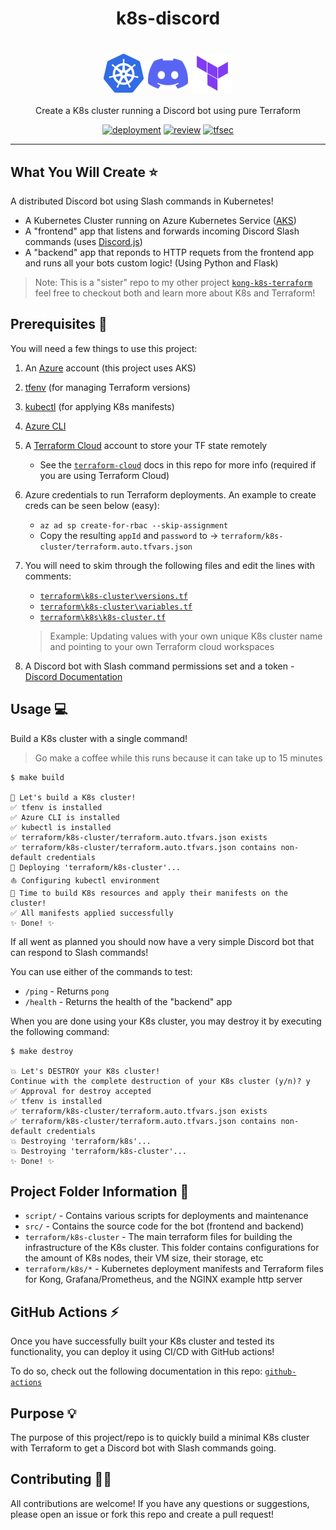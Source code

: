<h1 align="center">k8s-discord</h1>
<h1 align="center">
    <img src="docs/assets/k8s.png" alt="k8s" align="center" width="64px"/>
    <img src="docs/assets/discord.svg" alt="discord" align="center" width="64px"/>
    <img src="docs/assets/terraform.png" alt="terraform" align="center" width="64px"/>
</h1>

<p align="center">
  Create a K8s cluster running a Discord bot using pure Terraform
</p>

<p align="center">
  <a href="https://github.com/GrantBirki/k8s-discord/actions/workflows/deployment.yml"><img src="https://github.com/GrantBirki/k8s-discord/actions/workflows/deployment.yml/badge.svg?event=push" alt="deployment" height="18"></a>
  <a href="https://github.com/GrantBirki/k8s-discord/actions/workflows/review.yml"><img src="https://github.com/GrantBirki/k8s-discord/actions/workflows/review.yml/badge.svg?event=push" alt="review"/></a>
  <a href="https://github.com/GrantBirki/k8s-discord/actions/workflows/tfsec.yml"><img src="https://github.com/GrantBirki/k8s-discord/actions/workflows/tfsec.yml/badge.svg?event=push" alt="tfsec"/></a>
</p>

<hr>

## What You Will Create ⭐

A distributed Discord bot using Slash commands in Kubernetes!

- A Kubernetes Cluster running on Azure Kubernetes Service ([AKS](https://azure.microsoft.com/en-us/services/kubernetes-service/#overview))
- A "frontend" app that listens and forwards incoming Discord Slash commands (uses [Discord.js](https://github.com/discordjs/discord.js))
- A "backend" app that reponds to HTTP requets from the frontend app and runs all your bots custom logic! (Using Python and Flask)

> Note: This is a "sister" repo to my other project [`kong-k8s-terraform`](https://github.com/GrantBirki/k8s-kong-terraform) feel free to checkout both and learn more about K8s and Terraform!

## Prerequisites 🚩

You will need a few things to use this project:

1. An [Azure](https://azure.microsoft.com/en-us/free/) account (this project uses AKS)
1. [tfenv](https://github.com/tfutils/tfenv) (for managing Terraform versions)
1. [kubectl](https://kubernetes.io/docs/tasks/tools/) (for applying K8s manifests)
1. [Azure CLI](https://docs.microsoft.com/en-us/cli/azure/install-azure-cli)
1. A [Terraform Cloud](https://www.terraform.io/cloud) account to store your TF state remotely
    - See the [`terraform-cloud`](docs/terraform-cloud.md) docs in this repo for more info (required if you are using Terraform Cloud)
1. Azure credentials to run Terraform deployments. An example to create creds can be seen below (easy):
    - `az ad sp create-for-rbac --skip-assignment`
    - Copy the resulting `appId` and `password` to -> `terraform/k8s-cluster/terraform.auto.tfvars.json`
1. You will need to skim through the following files and edit the lines with comments:
    - [`terraform\k8s-cluster\versions.tf`](terraform\k8s-cluster\versions.tf)
    - [`terraform\k8s-cluster\variables.tf`](terraform\k8s-cluster\variables.tf)
    - [`terraform\k8s\k8s-cluster.tf`](terraform\k8s\k8s-cluster.tf)

    > Example: Updating values with your own unique K8s cluster name and pointing to your own Terraform cloud workspaces
1. A Discord bot with Slash command permissions set and a token - [Discord Documentation](https://discord.com/developers/docs/interactions/application-commands)

## Usage 💻

Build a K8s cluster with a single command!

> Go make a coffee while this runs because it can take up to 15 minutes

```console
$ make build

🔨 Let's build a K8s cluster!
✅ tfenv is installed
✅ Azure CLI is installed
✅ kubectl is installed
✅ terraform/k8s-cluster/terraform.auto.tfvars.json exists
✅ terraform/k8s-cluster/terraform.auto.tfvars.json contains non-default credentials
🚀 Deploying 'terraform/k8s-cluster'...
⛵ Configuring kubectl environment
🔨 Time to build K8s resources and apply their manifests on the cluster!
✅ All manifests applied successfully
✨ Done! ✨
```

If all went as planned you should now have a very simple Discord bot that can respond to Slash commands!

You can use either of the commands to test:

- `/ping` - Returns `pong`
- `/health` - Returns the health of the "backend" app

When you are done using your K8s cluster, you may destroy it by executing the following command:

```console
$ make destroy

💥 Let's DESTROY your K8s cluster!
Continue with the complete destruction of your K8s cluster (y/n)? y
✅ Approval for destroy accepted
✅ tfenv is installed
✅ terraform/k8s-cluster/terraform.auto.tfvars.json exists
✅ terraform/k8s-cluster/terraform.auto.tfvars.json contains non-default credentials
💥 Destroying 'terraform/k8s'...
💥 Destroying 'terraform/k8s-cluster'...
✨ Done! ✨
```

## Project Folder Information 📂

- `script/` - Contains various scripts for deployments and maintenance
- `src/` - Contains the source code for the bot (frontend and backend)
- `terraform/k8s-cluster` - The main terraform files for building the infrastructure of the K8s cluster. This folder contains configurations for the amount of K8s nodes, their VM size, their storage, etc
- `terraform/k8s/*` - Kubernetes deployment manifests and Terraform files for Kong, Grafana/Prometheus, and the NGINX example http server

## GitHub Actions ⚡

Once you have successfully built your K8s cluster and tested its functionality, you can deploy it using CI/CD with GitHub actions!

To do so, check out the following documentation in this repo: [`github-actions`](docs/github-actions.md)

## Purpose 💡

The purpose of this project/repo is to quickly build a minimal K8s cluster with Terraform to get a Discord bot with Slash commands going.

## Contributing 👩‍💻

All contributions are welcome! If you have any questions or suggestions, please open an issue or fork this repo and create a pull request!
